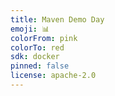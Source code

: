 ```yaml
---
title: Maven Demo Day
emoji: 📊
colorFrom: pink
colorTo: red
sdk: docker
pinned: false
license: apache-2.0
---
```

